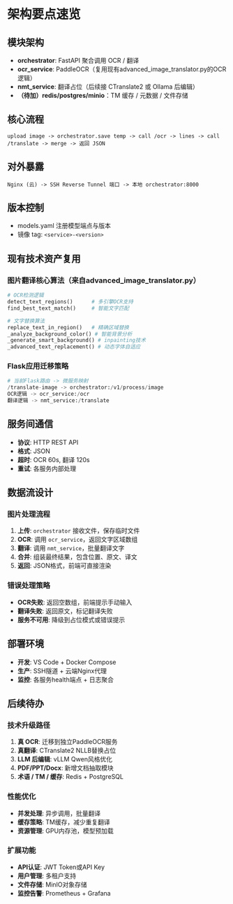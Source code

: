 # 架构要点速览

## 模块架构
- **orchestrator**: FastAPI 聚合调用 OCR / 翻译
- **ocr_service**: PaddleOCR（复用现有advanced_image_translator.py的OCR逻辑）
- **nmt_service**: 翻译占位（后续接 CTranslate2 或 Ollama 后编辑）
- **（待加）redis/postgres/minio**：TM 缓存 / 元数据 / 文件存储

## 核心流程
```
upload image -> orchestrator.save temp -> call /ocr -> lines -> call /translate -> merge -> 返回 JSON
```

## 对外暴露
```
Nginx (云) -> SSH Reverse Tunnel 端口 -> 本地 orchestrator:8000
```

## 版本控制
- models.yaml 注册模型端点与版本
- 镜像 tag: `<service>-<version>`

## 现有技术资产复用

### 图片翻译核心算法（来自advanced_image_translator.py）
```python
# OCR检测逻辑
detect_text_regions()      # 多引擎OCR支持
find_best_text_match()     # 智能文字匹配

# 文字替换算法  
replace_text_in_region()   # 精确区域替换
_analyze_background_color() # 智能背景分析
_generate_smart_background() # inpainting技术
_advanced_text_replacement() # 动态字体自适应
```

### Flask应用迁移策略
```python
# 当前Flask路由 -> 微服务映射
/translate-image -> orchestrator:/v1/process/image
OCR逻辑 -> ocr_service:/ocr  
翻译逻辑 -> nmt_service:/translate
```

## 服务间通信
- **协议**: HTTP REST API
- **格式**: JSON
- **超时**: OCR 60s, 翻译 120s
- **重试**: 各服务内部处理

## 数据流设计

### 图片处理流程
1. **上传**: `orchestrator` 接收文件，保存临时文件
2. **OCR**: 调用 `ocr_service`，返回文字区域数组
3. **翻译**: 调用 `nmt_service`，批量翻译文字
4. **合并**: 组装最终结果，包含位置、原文、译文
5. **返回**: JSON格式，前端可直接渲染

### 错误处理策略
- **OCR失败**: 返回空数组，前端提示手动输入
- **翻译失败**: 返回原文，标记翻译失败
- **服务不可用**: 降级到占位模式或错误提示

## 部署环境
- **开发**: VS Code + Docker Compose
- **生产**: SSH隧道 + 云端Nginx代理
- **监控**: 各服务health端点 + 日志聚合

## 后续待办

### 技术升级路径
1. **真 OCR**: 迁移到独立PaddleOCR服务
2. **真翻译**: CTranslate2 NLLB替换占位
3. **LLM 后编辑**: vLLM Qwen风格优化
4. **PDF/PPT/Docx**: 新增文档抽取模块
5. **术语 / TM / 缓存**: Redis + PostgreSQL

### 性能优化
- **并发处理**: 异步调用，批量翻译
- **缓存策略**: TM缓存，减少重复翻译
- **资源管理**: GPU内存池，模型预加载

### 扩展功能
- **API认证**: JWT Token或API Key
- **用户管理**: 多租户支持
- **文件存储**: MinIO对象存储
- **监控告警**: Prometheus + Grafana
